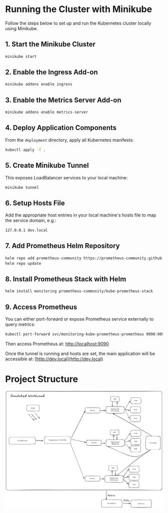 # Running the Cluster with Minikube
Follow the steps below to set up and run the Kubernetes cluster locally using Minikube.

## 1. Start the Minikube Cluster
```bash
minikube start
```
## 2. Enable the Ingress Add-on
```bash
minikube addons enable ingress
```
## 3. Enable the Metrics Server Add-on
```bash
minikube addons enable metrics-server
```
## 4. Deploy Application Components
From the `deployment` directory, apply all Kubernetes manifests:
```bash
kubectl apply -f .
```
## 5. Create Minikube Tunnel
This exposes LoadBalancer services to your local machine:
```bash
minikube tunnel
```
## 6. Setup Hosts File
Add the appropriate host entries in your local machine's hosts file to map the service domain, e.g.:
```bash
127.0.0.1 dev.local
```
## 7. Add Prometheus Helm Repository
```bash
helm repo add prometheus-community https://prometheus-community.github.io/helm-charts
helm repo update
```
## 8. Install Prometheus Stack with Helm
```bash
helm install monitoring prometheus-community/kube-prometheus-stack
```
## 9. Access Prometheus
You can either port-forward or expose Prometheus service externally to query metrics:
```bash
kubectl port-forward svc/monitoring-kube-prometheus-prometheus 9090:9090
```
Then access Prometheus at: [http://localhost:9090](http://localhost:9090)

Once the tunnel is running and hosts are set, the main application will be accessible at:
[http://dev.local](http://dev.local)

# Project Structure
![structure](../assets/structure.png)